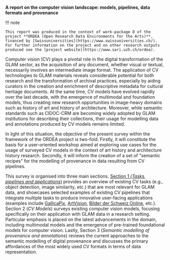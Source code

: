 **A report on the computer vision landscape: models, pipelines, data formats and provenance**

!!! note

    This report was produced in the context of work-package D of the project **ORDEA (Open Research Data Environments for the Arts)**, financed by [Swissuniversities](https://www.swissuniversities.ch/). For further information on the project and on other research outputs produced see the [project website](https://www.sari.uzh.ch/ordea).

Computer vision (CV) plays a pivotal role in the digital transformation of the GLAM sector, as the acquisition of any document, whether visual or textual, necessarily involves an intermediate image format. The application of CV technologies to GLAM materials reveals considerable potential for both research and the transformation of archival practices, especially by aiding curators in the creation and enrichment of descriptive metadata for cultural heritage documents. At the same time, CV models have evolved rapidly over the last decade, with the emergence of multimodal and foundation models, thus creating new research opportunities in image-heavy domains such as history of art and history of architecture. Moreover, while semantic standards such as CIDOC-CRM are becoming widely adopted by GLAM institutions for describing their collections, their usage for modelling data and annotations produced by CV models remains limited.

In light of this situation, the objective of the present survey within the framework of the ORDEA project is two-fold. Firstly, it will constitute the basis for a user-oriented workshop aimed at exploring use cases for the usage of surveyed CV models in the context of art history and architecture history research. Secondly, it will inform the creation of a set of "semantic recipes" for the modelling of provenance in data resulting from CV pipelines.   

This survey is organised into three main sections. [Section 1 (*Tasks, pipelines and applications*)](ordea-report/cv_tasks_pipelines.md) provides an overview of existing CV tasks (e.g., object detection, image similarity, etc.) that are most relevant for GLAM data, and showcases selected examples of existing CV pipelines that integrate multiple tasks to produce innovative user-facing applications (examples include [GallicaPix](), [ArtVision](https://vision.artresearch.net/resource/start), [Bilder der Schweiz Online](https://bso.swissartresearch.net/), etc.). Section 2 (*CV Models*) surveys existing computer vision models, focusing specifically on their application with GLAM data in a research setting. Particular emphasis is placed on the latest advancements in the domain, including multimodal models and the emergence of pre-trained foundational models for computer vision. Lastly, Section 3 (*Semantic modelling of provenance and annotations*) reviews the current approaches to the semantic modelling of digital provenance and discusses the primary affordances of the most widely used CV formats in terms of data representation.
